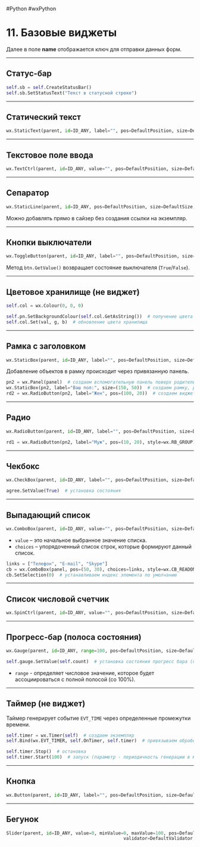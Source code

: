 #Python #wxPython

# 11. Базовые виджеты

Далее в поле **name** отображается ключ для отправки данных форм.

---

## Статус-бар

```python
self.sb = self.CreateStatusBar()
self.sb.SetStatusText("Текст в статусной строке")
```

---

## Статический текст

```python
wx.StaticText(parent, id=ID_ANY, label="", pos=DefaultPosition, size=DefaultSize, style=0, name=StaticTextNameStr)
```

---

## Текстовое поле ввода

```python
wx.TextCtrl(parent, id=ID_ANY, value="", pos=DefaultPosition, size=DefaultSize, style=0, validator=DefaultValidator, name=TextCtrlNameStr)
```

---

## Сепаратор

```python
wx.StaticLine(parent, id=ID_ANY, pos=DefaultPosition, size=DefaultSize, style=LI_HORIZONTAL, name=StaticLineNameStr)
```

Можно добавлять прямо в сайзер без создания ссылки на экземпляр.

---

## Кнопки выключатели

```python
wx.ToggleButton(parent, id=ID_ANY, label="", pos=DefaultPosition, size=DefaultSize, style=0, val=DefaultValidator, name=CheckBoxNameStr)
```

Метод `btn.GetValue()` возвращает состояние выключателя (`True`/`False`).

---

## Цветовое хранилище (не виджет)

```python
self.col = wx.Colour(0, 0, 0)

self.pn.SetBackgroundColour(self.col.GetAsString())  # получение цвета из хранилища для задания фона
self.col.Set(val, g, b)  # обновление цвета хранилища
```

---

## Рамка с заголовком

```python
wx.StaticBox(parent, id=ID_ANY, label="", pos=DefaultPosition, size=DefaultSize, style=0, name=StaticBoxNameStr)
```

Добавление объектов в рамку происходит через привязанную панель.

```python
pn2 = wx.Panel(panel)  # создаем вспомогательную панель поверх родительской
wx.StaticBox(pn2, label="Ваш пол:", size=(150, 50))  # создаем рамку, располагаем ее на вспомогательной панели
rd2 = wx.RadioButton(pn2, label="Жен", pos=(100, 20))  # создаем виджет на вспомогательной панели (тем самым он попадает в рамку)
```

---

## Радио

```python
wx.RadioButton(parent, id=ID_ANY, label="", pos=DefaultPosition, size=DefaultSize, style=0, validator=DefaultValidator, name=RadioButtonNameStr)
```

```python
rd1 = wx.RadioButton(pn2, label="Муж", pos=(10, 20), style=wx.RB_GROUP)  # через флаг RB_GROUP можно указать с какой радио кнопки начинается группа.
```

---

## Чекбокс

```python
wx.CheckBox(parent, id=ID_ANY, label="", pos=DefaultPosition, size=DefaultSize, style=0, validator=DefaultValidator, name=CheckBoxNameStr)
```

```python
agree.SetValue(True)  # установка состояния
```

---

## Выпадающий список

```python
wx.ComboBox(parent, id=ID_ANY, value="", pos=DefaultPosition, size=DefaultSize, choices=[], style=0, validator=DefaultValidator, name=ComboBoxNameStr)
```

- `value` – это начальное выбранное значение списка.
- `choices` – упорядоченный список строк, которые формируют данный список.

```python
links = ["Телефон", "E-mail", "Skype"]
cb = wx.ComboBox(panel, pos=(50, 30), choices=links, style=wx.CB_READONLY)  # CB_READONLY - только чтение, без набора с клавиатуры
cb.SetSelection(0)  # устанавливаем индекс элемента по умолчанию
```

---

## Список числовой счетчик

```python
wx.SpinCtrl(parent, id=ID_ANY, value="", pos=DefaultPosition, size=DefaultSize, style=SP_ARROW_KEYS, min=0, max=100, initial=0, name="wxSpinCtrl")
```

---

## Прогресс-бар (полоса состояния)

```python
wx.Gauge(parent, id=ID_ANY, range=100, pos=DefaultPosition, size=DefaultSize, style=GA_HORIZONTAL, validator=DefaultValidator, name=GaugeNameStr)
```

```python
self.gauge.SetValue(self.count)  # установка состояния прогресс бара (параметр - числовое значение в пределах диапазона range)
```

- `range` - определяет числовое значение, которое будет ассоциироваться с полной полосой (со 100%).

---

## Таймер (не виджет)

Таймер генерирует событие `EVT_TIME` через определенные промежутки времени.

```python
self.timer = wx.Timer(self)  # создаем экземпляр
self.Bind(wx.EVT_TIMER, self.OnTimer, self.timer)  # привязываем обработчик к генерируемому событию

self.timer.Stop()  # остановка
self.timer.Start(100)  # запуск (параметр - периодичность генерации в мс.)
```

---

## Кнопка

```python
wx.Button(parent, id=ID_ANY, label="", pos=DefaultPosition, size=DefaultSize, style=0, validator=DefaultValidator, name=ButtonNameStr)
```

---

## Бегунок

```python
Slider(parent, id=ID_ANY, value=0, minValue=0, maxValue=100, pos=DefaultPosition, size=DefaultSize, style=SL_HORIZONTAL, 
                                            validator=DefaultValidator, name=SliderNameStr)
```
